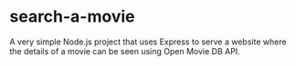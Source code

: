 # search-a-movie
A very simple Node.js project that uses Express to serve a website where the details of a movie can be seen using Open Movie DB API.
